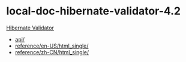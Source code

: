 # local-doc-hibernate-validator-4.2

[Hibernate Validator](https://docs.jboss.org/hibernate/validator/4.2/reference/zh-CN/html_single/)

- [api/](api/)
- [reference/en-US/html_single/](reference/en-US/html_single/)
- [reference/zh-CN/html_single/](reference/zh-CN/html_single/)

